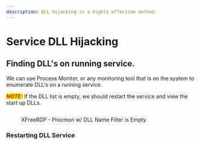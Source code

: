 ```yaml
---
description: DLL Hijacking is a highly effective method.
---
```


# Service DLL Hijacking

## Finding DLL's on running service.

We can use Process Monitor, or any monitoring tool that is on the system to enumerate DLL's on a running service.&#x20;

_<mark style="color:red;">**NOTE:**</mark>_ If the DLL list is empty, we should restart the service and view the start up DLLs.

<figure><img src="../../../.gitbook/assets/Screenshot_20231009_180645 (1).png" alt=""><figcaption><p>XFreeRDP - Procmon w/ DLL Name Filter is Empty.</p></figcaption></figure>



### Restarting DLL Service

